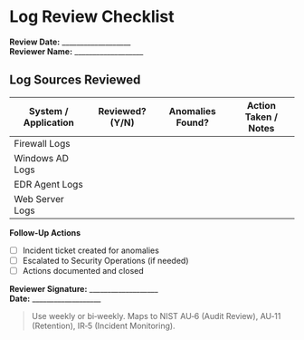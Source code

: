 # Log Review Checklist

**Review Date:** ___________________  
**Reviewer Name:** ___________________  

## Log Sources Reviewed

| System / Application | Reviewed? (Y/N) | Anomalies Found? | Action Taken / Notes |
|----------------------|-----------------|------------------|----------------------|
| Firewall Logs        |                 |                  |                      |
| Windows AD Logs      |                 |                  |                      |
| EDR Agent Logs       |                 |                  |                      |
| Web Server Logs      |                 |                  |                      |

**Follow-Up Actions**
- [ ] Incident ticket created for anomalies
- [ ] Escalated to Security Operations (if needed)
- [ ] Actions documented and closed

**Reviewer Signature:** ___________________  
**Date:** ___________________

> Use weekly or bi‑weekly. Maps to NIST AU‑6 (Audit Review), AU‑11 (Retention), IR‑5 (Incident Monitoring).

